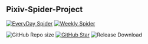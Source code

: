 ## Pixiv-Spider-Project

[![EveryDay Spider](https://github.com/Wine-Network/Pixiv-Spider-Project/actions/workflows/EveryDay.yml/badge.svg)](https://github.com/Wine-Network/Pixiv-Spider-Project/actions/workflows/EveryDay.yml)
[![Weekly Spider](https://github.com/Wine-Network/Pixiv-Spider-Project/actions/workflows/Weekly.yml/badge.svg)](https://github.com/Wine-Network/Pixiv-Spider-Project/actions/workflows/Weekly.yml)

![GitHub Repo size](https://img.shields.io/github/repo-size/Wine-Network/Pixiv_Spider?style=flat-square&color=3cb371)
[![GitHub Star](https://img.shields.io/github/stars/Wine-Network/Pixiv_Spider?style=flat-square)](https://github.com/xiaowine/pixiv/stargazers)
![Release Download](https://img.shields.io/github/downloads/Wine-Network/Pixiv_Spider/total?style=flat-square)
